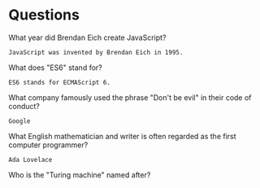 # Questions

What year did Brendan Eich create JavaScript?

```
JavaScript was invented by Brendan Eich in 1995.

```

What does "ES6" stand for?

```
ES6 stands for ECMAScript 6.
```

What company famously used the phrase "Don't be evil" in their code of conduct?

```
Google 

```

What English mathematician and writer is often regarded as the first computer programmer?

```
Ada Lovelace 
```

Who is the "Turing machine" named after?

```

```
